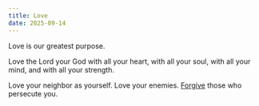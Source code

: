 ```yaml
---
title: Love
date: 2025-09-14
---
```

Love is our greatest purpose. 

Love the Lord your God with all your heart, with all your soul, with all your mind, and with all your strength. 

Love your neighbor as yourself. Love your enemies. [Forgive](/forgiveness) those who persecute you.